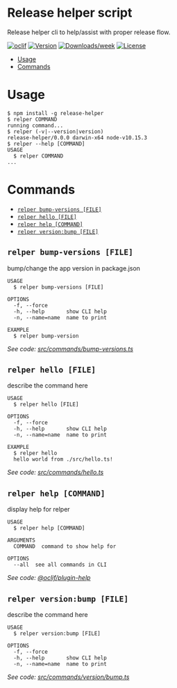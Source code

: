 # Release helper script

Release helper cli to help/assist with proper release flow.

[![oclif](https://img.shields.io/badge/cli-oclif-brightgreen.svg)](https://oclif.io)
[![Version](https://img.shields.io/npm/v/release-helper.svg)](https://npmjs.org/package/release-helper)
[![Downloads/week](https://img.shields.io/npm/dw/release-helper.svg)](https://npmjs.org/package/release-helper)
[![License](https://img.shields.io/npm/l/release-helper.svg)](https://github.com/scripts/release-helper/blob/master/package.json)

<!-- toc -->
* [Usage](#usage)
* [Commands](#commands)
<!-- tocstop -->
# Usage
<!-- usage -->
```sh-session
$ npm install -g release-helper
$ relper COMMAND
running command...
$ relper (-v|--version|version)
release-helper/0.0.0 darwin-x64 node-v10.15.3
$ relper --help [COMMAND]
USAGE
  $ relper COMMAND
...
```
<!-- usagestop -->
# Commands
<!-- commands -->
* [`relper bump-versions [FILE]`](#relper-bump-versions-file)
* [`relper hello [FILE]`](#relper-hello-file)
* [`relper help [COMMAND]`](#relper-help-command)
* [`relper version:bump [FILE]`](#relper-versionbump-file)

## `relper bump-versions [FILE]`

bump/change the app version in package.json

```
USAGE
  $ relper bump-versions [FILE]

OPTIONS
  -f, --force
  -h, --help       show CLI help
  -n, --name=name  name to print

EXAMPLE
  $ relper bump-version
```

_See code: [src/commands/bump-versions.ts](https://github.com/scripts/release-helper/blob/v0.0.0/src/commands/bump-versions.ts)_

## `relper hello [FILE]`

describe the command here

```
USAGE
  $ relper hello [FILE]

OPTIONS
  -f, --force
  -h, --help       show CLI help
  -n, --name=name  name to print

EXAMPLE
  $ relper hello
  hello world from ./src/hello.ts!
```

_See code: [src/commands/hello.ts](https://github.com/scripts/release-helper/blob/v0.0.0/src/commands/hello.ts)_

## `relper help [COMMAND]`

display help for relper

```
USAGE
  $ relper help [COMMAND]

ARGUMENTS
  COMMAND  command to show help for

OPTIONS
  --all  see all commands in CLI
```

_See code: [@oclif/plugin-help](https://github.com/oclif/plugin-help/blob/v3.1.0/src/commands/help.ts)_

## `relper version:bump [FILE]`

describe the command here

```
USAGE
  $ relper version:bump [FILE]

OPTIONS
  -f, --force
  -h, --help       show CLI help
  -n, --name=name  name to print
```

_See code: [src/commands/version/bump.ts](https://github.com/scripts/release-helper/blob/v0.0.0/src/commands/version/bump.ts)_
<!-- commandsstop -->
